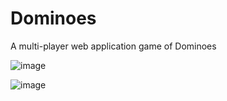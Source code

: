 # Dominoes
A multi-player web application game of Dominoes

![image](https://user-images.githubusercontent.com/50627548/111321231-68f0c200-8670-11eb-8451-456a74ca2e8b.png)



![image](https://user-images.githubusercontent.com/50627548/111321322-7dcd5580-8670-11eb-9a05-00eb0a5627a4.png)


